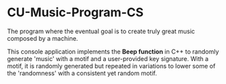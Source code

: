 # CU-Music-Program-CS
The program where the eventual goal is to create truly great music composed by a machine.

This console application implements the <b>Beep function</b> in C++ to randomly generate 'music' with a motif and a user-provided key signature.
With a motif, it is randomly generated but repeated in variations to lower some of the 'randomness' with a consistent yet random motif.
